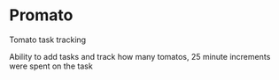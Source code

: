 # Promato
Tomato task tracking


Ability to add tasks and track how many tomatos, 25 minute increments were spent on the task
